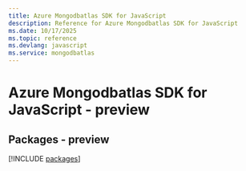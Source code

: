 ```yaml
---
title: Azure Mongodbatlas SDK for JavaScript
description: Reference for Azure Mongodbatlas SDK for JavaScript
ms.date: 10/17/2025
ms.topic: reference
ms.devlang: javascript
ms.service: mongodbatlas
---
```

# Azure Mongodbatlas SDK for JavaScript - preview
## Packages - preview
[!INCLUDE [packages](mongodbatlas-index.md)]